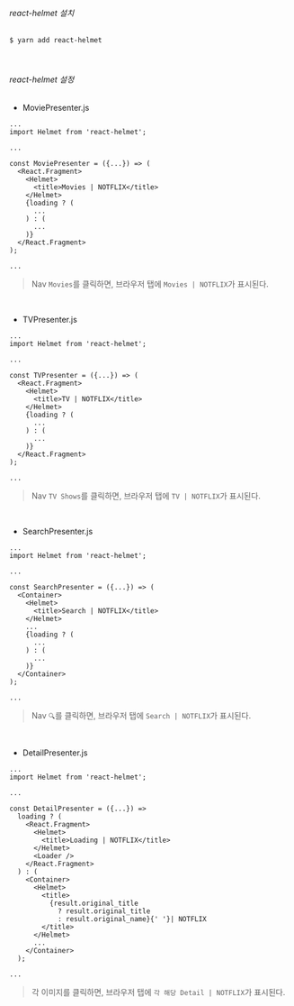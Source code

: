 ###### react-helmet 설치

```bash
$ yarn add react-helmet
```

<br>

###### react-helmet 설정

- MoviePresenter.js

```react
...
import Helmet from 'react-helmet';

...

const MoviePresenter = ({...}) => (
  <React.Fragment>
    <Helmet>
      <title>Movies | NOTFLIX</title>
    </Helmet>
    {loading ? (
      ...
    ) : (
      ...
    )}
  </React.Fragment>
);

...
```

> Nav `Movies`를 클릭하면, 브라우저 탭에 `Movies | NOTFLIX`가 표시된다.

<br>

- TVPresenter.js

```react
...
import Helmet from 'react-helmet';

...

const TVPresenter = ({...}) => (
  <React.Fragment>
    <Helmet>
      <title>TV | NOTFLIX</title>
    </Helmet>
    {loading ? (
      ...
    ) : (
      ...
    )}
  </React.Fragment>
);

...
```

> Nav `TV Shows`를 클릭하면, 브라우저 탭에 `TV | NOTFLIX`가 표시된다.

<br>

- SearchPresenter.js

```react
...
import Helmet from 'react-helmet';

...

const SearchPresenter = ({...}) => (
  <Container>
    <Helmet>
      <title>Search | NOTFLIX</title>
    </Helmet>
    ...
    {loading ? (
      ...
    ) : (
      ...
    )}
  </Container>
);

...
```

> Nav `🔍`를 클릭하면, 브라우저 탭에 `Search | NOTFLIX`가 표시된다.

<br>

- DetailPresenter.js

```react
...
import Helmet from 'react-helmet';

...

const DetailPresenter = ({...}) =>
  loading ? (
    <React.Fragment>
      <Helmet>
        <title>Loading | NOTFLIX</title>
      </Helmet>
      <Loader />
    </React.Fragment>
  ) : (
    <Container>
      <Helmet>
        <title>
          {result.original_title 
            ? result.original_title 
          	: result.original_name}{' '}| NOTFLIX
        </title>
      </Helmet>
      ...
    </Container>
  );

...
```

> 각 이미지를 클릭하면, 브라우저 탭에 `각 해당 Detail | NOTFLIX`가 표시된다.

<br>

<br>